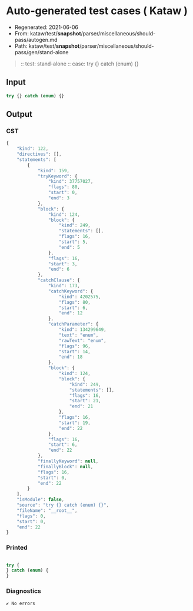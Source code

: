 # Auto-generated test cases ( Kataw )
- Regenerated: 2021-06-06
- From: kataw/test/__snapshot__/parser/miscellaneous/should-pass/autogen.md
- Path: kataw/test/__snapshot__/parser/miscellaneous/should-pass/gen/stand-alone
> :: test: stand-alone
> :: case: try {} catch (enum) {}
## Input

`````js
try {} catch (enum) {}
`````
## Output

### CST

```javascript
{
    "kind": 122,
    "directives": [],
    "statements": [
        {
            "kind": 159,
            "tryKeyword": {
                "kind": 37757027,
                "flags": 80,
                "start": 0,
                "end": 3
            },
            "block": {
                "kind": 124,
                "block": {
                    "kind": 249,
                    "statements": [],
                    "flags": 16,
                    "start": 5,
                    "end": 5
                },
                "flags": 16,
                "start": 3,
                "end": 6
            },
            "catchClause": {
                "kind": 173,
                "catchKeyword": {
                    "kind": 4202575,
                    "flags": 80,
                    "start": 6,
                    "end": 12
                },
                "catchParameter": {
                    "kind": 134299649,
                    "text": "enum",
                    "rawText": "enum",
                    "flags": 96,
                    "start": 14,
                    "end": 18
                },
                "block": {
                    "kind": 124,
                    "block": {
                        "kind": 249,
                        "statements": [],
                        "flags": 16,
                        "start": 21,
                        "end": 21
                    },
                    "flags": 16,
                    "start": 19,
                    "end": 22
                },
                "flags": 16,
                "start": 6,
                "end": 22
            },
            "finallyKeyword": null,
            "finallyBlock": null,
            "flags": 16,
            "start": 0,
            "end": 22
        }
    ],
    "isModule": false,
    "source": "try {} catch (enum) {}",
    "fileName": "__root__",
    "flags": 0,
    "start": 0,
    "end": 22
}
```

### Printed

```javascript

try {
} catch (enum) {
}
```

### Diagnostics

```javascript
✔ No errors
```


